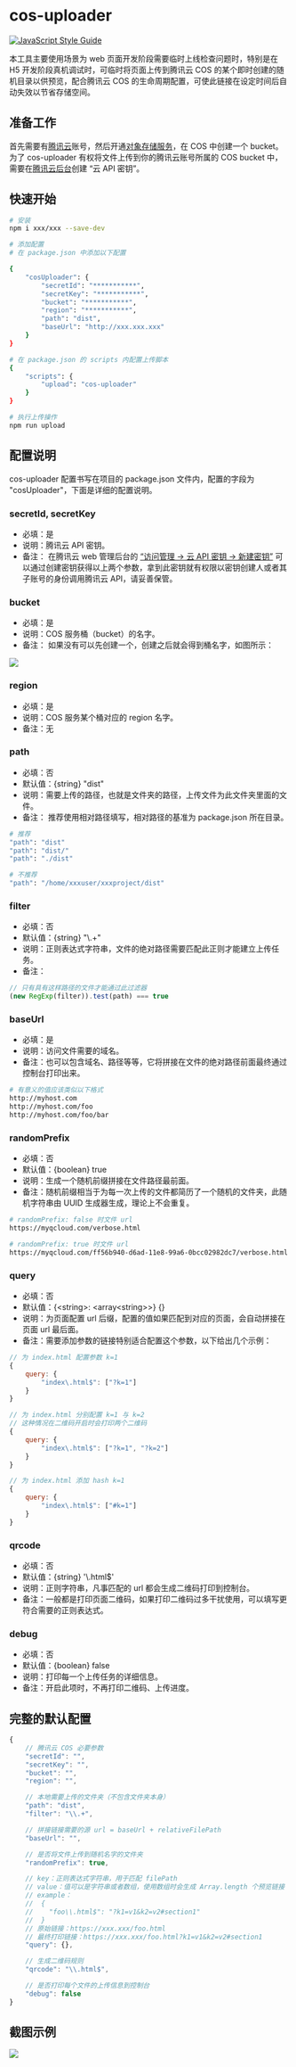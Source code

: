 # cos-uploader
[![JavaScript Style Guide](https://img.shields.io/badge/code_style-standard-brightgreen.svg)](https://standardjs.com)

本工具主要使用场景为 web 页面开发阶段需要临时上线检查问题时，特别是在 H5 开发阶段真机调试时，可临时将页面上传到腾讯云 COS 的某个即时创建的随机目录以供预览，配合腾讯云 COS 的生命周期配置，可使此链接在设定时间后自动失效以节省存储空间。

## 准备工作
首先需要有[腾讯云](https://cloud.tencent.com/)账号，然后开通[对象存储服务](https://cloud.tencent.com/product/cos)，在 COS 中创建一个 bucket。为了 cos-uploader 有权将文件上传到你的腾讯云账号所属的 COS bucket 中，需要在[腾讯云后台](https://console.cloud.tencent.com/cos5/key)创建 “云 API 密钥”。

## 快速开始
```bash
# 安装
npm i xxx/xxx --save-dev

# 添加配置
# 在 package.json 中添加以下配置

{
    "cosUploader": {
        "secretId": "***********",
        "secretKey": "***********",
        "bucket": "***********",
        "region": "***********",
        "path": "dist",
        "baseUrl": "http://xxx.xxx.xxx"
    }
}

# 在 package.json 的 scripts 内配置上传脚本
{
    "scripts": {
        "upload": "cos-uploader"
    }
}

# 执行上传操作
npm run upload
```

## 配置说明
cos-uploader 配置书写在项目的 package.json 文件内，配置的字段为 "cosUploader"，下面是详细的配置说明。

### secretId, secretKey
* 必填：是
* 说明：腾讯云 API 密钥。
* 备注：
在腾讯云 web 管理后台的 [“访问管理 -&gt; 云 API 密钥 -&gt; 新建密钥”](https://console.cloud.tencent.com/cam/capi) 可以通过创建密钥获得以上两个参数，拿到此密钥就有权限以密钥创建人或者其子账号的身份调用腾讯云 API，请妥善保管。

### bucket
* 必填：是
* 说明：COS 服务桶（bucket）的名字。
* 备注：
如果没有可以先创建一个，创建之后就会得到桶名字，如图所示：

![](https://mc.qcloudimg.com/static/img/baa8757780889855b768bc2f40950b27/image.png)

### region
* 必填：是
* 说明：COS 服务某个桶对应的 region 名字。
* 备注：无

### path
* 必填：否
* 默认值：{string} "dist"
* 说明：需要上传的路径，也就是文件夹的路径，上传文件为此文件夹里面的文件。
* 备注：
推荐使用相对路径填写，相对路径的基准为 package.json 所在目录。

```bash
# 推荐
"path": "dist"
"path": "dist/"
"path": "./dist"

# 不推荐
"path": "/home/xxxuser/xxxproject/dist"
```

### filter
* 必填：否
* 默认值：{string} "\\.+"
* 说明：正则表达式字符串，文件的绝对路径需要匹配此正则才能建立上传任务。
* 备注：
```js
// 只有具有这样路径的文件才能通过此过滤器
(new RegExp(filter)).test(path) === true
```

### baseUrl
* 必填：是
* 说明：访问文件需要的域名。
* 备注：也可以包含域名、路径等等，它将拼接在文件的绝对路径前面最终通过控制台打印出来。
```bash
# 有意义的值应该类似以下格式
http://myhost.com
http://myhost.com/foo
http://myhost.com/foo/bar
```

### randomPrefix
* 必填：否
* 默认值：{boolean} true
* 说明：生成一个随机前缀拼接在文件路径最前面。
* 备注：随机前缀相当于为每一次上传的文件都简历了一个随机的文件夹，此随机字符串由 UUID 生成器生成，理论上不会重复。
```bash
# randomPrefix: false 时文件 url
https://myqcloud.com/verbose.html

# randomPrefix: true 时文件 url
https://myqcloud.com/ff56b940-d6ad-11e8-99a6-0bcc02982dc7/verbose.html
```

### query
* 必填：否
* 默认值：{&lt;string&gt;: &lt;array&lt;string&gt;&gt;} {}
* 说明：为页面配置 url 后缀，配置的值如果匹配到对应的页面，会自动拼接在页面 url 最后面。
* 备注：需要添加参数的链接特别适合配置这个参数，以下给出几个示例：
```js
// 为 index.html 配置参数 k=1
{
    query: {
        "index\.html$": ["?k=1"]
    }
}

// 为 index.html 分别配置 k=1 与 k=2
// 这种情况在二维码开启时会打印两个二维码
{
    query: {
        "index\.html$": ["?k=1", "?k=2"]
    }
}

// 为 index.html 添加 hash k=1
{
    query: {
        "index\.html$": ["#k=1"]
    }
}
```

### qrcode
* 必填：否
* 默认值：{string} '\\.html$'
* 说明：正则字符串，凡事匹配的 url 都会生成二维码打印到控制台。
* 备注：一般都是打印页面二维码，如果打印二维码过多干扰使用，可以填写更符合需要的正则表达式。

### debug
* 必填：否
* 默认值：{boolean} false
* 说明：打印每一个上传任务的详细信息。
* 备注：开启此项时，不再打印二维码、上传进度。

## 完整的默认配置
```js
{
    // 腾讯云 COS 必要参数
    "secretId": "",
    "secretKey": "",
    "bucket": "",
    "region": "",

    // 本地需要上传的文件夹（不包含文件夹本身）
    "path": "dist",
    "filter": "\\.+",

    // 拼接链接需要的源 url = baseUrl + relativeFilePath
    "baseUrl": "",

    // 是否将文件上传到随机名字的文件夹
    "randomPrefix": true,

    // key：正则表达式字符串，用于匹配 filePath
    // value：值可以是字符串或者数组，使用数组时会生成 Array.length 个预览链接
    // example：
    //  {
    //    "foo\\.html$": "?k1=v1&k2=v2#section1"
    //  }
    // 原始链接：https://xxx.xxx/foo.html
    // 最终打印链接：https://xxx.xxx/foo.html?k1=v1&k2=v2#section1
    "query": {},

    // 生成二维码规则
    "qrcode": "\\.html$",

    // 是否打印每个文件的上传信息到控制台
    "debug": false
}
```

## 截图示例
![](./docs/example.png)
